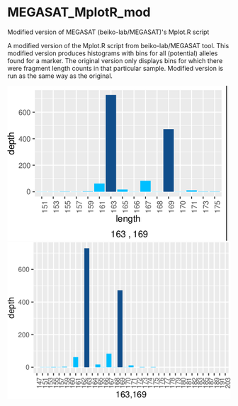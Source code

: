 # MEGASAT_MplotR_mod
Modified version of MEGASAT (beiko-lab/MEGASAT)'s Mplot.R script

A modified version of the Mplot.R script from beiko-lab/MEGASAT tool.
This modified version produces histograms with bins for all (potential) alleles found for a marker.
The original version only displays bins for which there were fragment length counts in that particular sample.
Modified version is run as the same way as the original.

![original Beiko lab version](megasat_old.png)
![New version](megasat_new.png)
